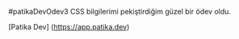#patikaDevOdev3
CSS bilgilerimi pekiştirdiğim güzel bir ödev oldu.

[Patika Dev] (https://app.patika.dev)